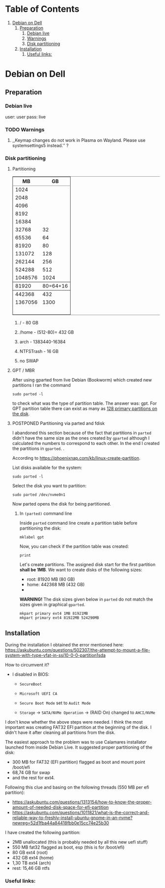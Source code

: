 
# Table of Contents

1.  [Debian on Dell](#org6553c93)
    1.  [Preparation](#org9085ae4)
        1.  [Debian live](#org625d987)
        2.  [Warnings](#org2dcdc35)
        3.  [Disk partitioning](#orgfd33e0a)
    2.  [Installation](#org9c038f1)
        1.  [Useful links:](#org7a51b7c)



<a id="org6553c93"></a>

# Debian on Dell


<a id="org9085ae4"></a>

## Preparation


<a id="org625d987"></a>

### Debian live

user: user
pass: live


<a id="org2dcdc35"></a>

### TODO Warnings

1.  ,,Keymap changes do not work in Plasma on Wayland. Please use systemsettings5 instead.'' ?


<a id="orgfd33e0a"></a>

### Disk partitioning

1.  Partitioning

    <table border="2" cellspacing="0" cellpadding="6" rules="groups" frame="hsides">
    
    
    <colgroup>
    <col  class="org-right" />
    
    <col  class="org-right" />
    </colgroup>
    <thead>
    <tr>
    <th scope="col" class="org-right">MB</th>
    <th scope="col" class="org-right">GB</th>
    </tr>
    </thead>
    
    <tbody>
    <tr>
    <td class="org-right">1024</td>
    <td class="org-right">&#xa0;</td>
    </tr>
    
    
    <tr>
    <td class="org-right">2048</td>
    <td class="org-right">&#xa0;</td>
    </tr>
    
    
    <tr>
    <td class="org-right">4096</td>
    <td class="org-right">&#xa0;</td>
    </tr>
    
    
    <tr>
    <td class="org-right">8192</td>
    <td class="org-right">&#xa0;</td>
    </tr>
    
    
    <tr>
    <td class="org-right">16384</td>
    <td class="org-right">&#xa0;</td>
    </tr>
    
    
    <tr>
    <td class="org-right">32768</td>
    <td class="org-right">32</td>
    </tr>
    
    
    <tr>
    <td class="org-right">65536</td>
    <td class="org-right">64</td>
    </tr>
    
    
    <tr>
    <td class="org-right">81920</td>
    <td class="org-right">80</td>
    </tr>
    
    
    <tr>
    <td class="org-right">131072</td>
    <td class="org-right">128</td>
    </tr>
    
    
    <tr>
    <td class="org-right">262144</td>
    <td class="org-right">256</td>
    </tr>
    
    
    <tr>
    <td class="org-right">524288</td>
    <td class="org-right">512</td>
    </tr>
    
    
    <tr>
    <td class="org-right">1048576</td>
    <td class="org-right">1024</td>
    </tr>
    </tbody>
    
    <tbody>
    <tr>
    <td class="org-right">81920</td>
    <td class="org-right">80=64+16</td>
    </tr>
    </tbody>
    
    <tbody>
    <tr>
    <td class="org-right">442368</td>
    <td class="org-right">432</td>
    </tr>
    
    
    <tr>
    <td class="org-right">1367056</td>
    <td class="org-right">1300</td>
    </tr>
    
    
    <tr>
    <td class="org-right">&#xa0;</td>
    <td class="org-right">&#xa0;</td>
    </tr>
    </tbody>
    </table>
    
    1.  / - 80 GB
    
    2.  /home - (512-80)= 432 GB
    
    3.  arch - 1383440-16384
    
    4.  NTFSTrash - 16 GB
    
    5.  no SWAP

2.  GPT / MBR

    After using gparted from live Debian (Bookworm) which created
    new partitions
    I ran the command
    
        sudo parted -l
    
    to check what was the type of partition table. The answer was: gpt.
    For GPT partition table there can exist as many as
    [128 primary partitions on the disk](https://www.google.com/search?q=how+many+primary+partitions+on+gpt&sca_esv=591149029&ei=Wxd8ZZrAJpSrxc8PxLCwYA&ved=0ahUKEwja2afbi5GDAxWUVfEDHUQYDAwQ4dUDCBA&uact=5&oq=how+many+primary+partitions+on+gpt&gs_lp=Egxnd3Mtd2l6LXNlcnAiImhvdyBtYW55IHByaW1hcnkgcGFydGl0aW9ucyBvbiBncHQyBhAAGBYYHjILEAAYgAQYigUYhgNIhEhQAFjmRnAEeAGQAQCYAZcBoAGmHaoBBTE2LjIwuAEDyAEA-AEBwgILEAAYgAQYigUYkQLCAgsQLhiABBjHARjRA8ICBRAAGIAEwgIOEC4YgAQYxwEY0QMY1ALCAgUQLhiABMICCBAuGIAEGNQCwgIKEAAYgAQYigUYQ8ICCxAuGIAEGIoFGJECwgImEC4YgAQYigUYkQIYlwUY3AQY3gQY4AQY9AMY8QMY9QMY9gPYAQHCAggQABgWGB4YCsICCBAAGBYYHhgPwgIFECEYoAHCAggQIRgWGB4YHcICBBAhGBXiAwQYACBBiAYBugYGCAEQARgU&sclient=gws-wiz-serp).

3.  POSTPONED Partitioning via parted and fdisk

    I abandoned this section because of the fact that partitions in
    `parted` didn't have the same size as the ones created by `gparted`
    although I calculated the numbers to correspond to each other.
    In the end I created the partitions in `gparted`. .
    
    According to <https://phoenixnap.com/kb/linux-create-partition>.
    
    List disks available for the system:
    
        sudo parted -l
    
    Select the disk you want to partition:
    
        sudo parted /dev/nvme0n1
    
    Now parted opens the disk for being partitioned.
    
    1.  In `(parted)` command line
    
        Inside `parted` command line create a partition table before partitioning the disk:
        
            mklabel gpt
        
        Now, you can check if the partition table was created:
        
            print
        
        Let's create partitions. The assigned disk start for the first partition **shall be 1MB**. We want to create disks of the following
        sizes:
        
        -   root: 81920 MB (80 GB)
        -   home: 442368 MB (432 GB)
        -   
        
        **WARNING!** The disk sizes given below in `parted` do not match the sizes given in graphical `gparted`. 
        
            mkpart primary ext4 1MB 81921MB
            mkpart primary ext4 81922MB 524290MB


<a id="org9c038f1"></a>

## Installation

During the installation I obtained the error mentioned here:
<https://askubuntu.com/questions/502307/the-attempt-to-mount-a-file-system-with-type-vfat-in-ssi10-0-0-partition1sda>

How to circumvent it?

-   I disabled in BIOS:
    -   `SecureBoot`
    -   `Microsoft UEFI CA`
    -   `Secure Boot Mode` set to `Audit Mode`
    
    -   `Storage` -> `SATA/NVMe Operation` -> (RAID On) changed to `AHCI/NVMe`

I don't know whether the above steps were needed. I think the most
important was creating FAT32 EFI partition at the beginning of the
disk. I didn't have it after cleaning all partitions from the disk.

The easiest approach to the problem was to use Calamares installator
launched from inside Debian Live.
It suggested proper partitioning of the disk:

-   300 MB for FAT32 (EFI partition) flagged as boot and mount point /boot/efi
-   68,74 GB for swap
-   and the rest for ext4.

Following this clue and basing on the following threads (550 MB per efi partition):

-   <https://askubuntu.com/questions/1313154/how-to-know-the-proper-amount-of-needed-disk-space-for-efi-partition>
-   <https://askubuntu.com/questions/1011821/what-is-the-correct-and-reliable-way-to-freshly-install-ubuntu-gnome-in-an-nvme?newreg=52d1fba44a84418fbb0e15cc74e25b30>

I have created the following partition:

-   2MB unallocated     (this is probably needed by all this new uefi stuff)
-   550 MB fat32 flagged as boot, esp   (this is for /boot/efi)
-   80 GB ext4 (root)
-   432 GB ext4 (home)
-   1,30 TB ext4 (arch)
-   rest: 15,46 GB ntfs


<a id="org7a51b7c"></a>

### Useful links:

